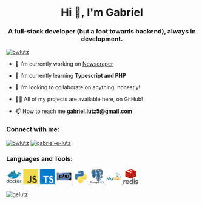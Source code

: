 <h1 align="center">Hi 👋, I'm Gabriel</h1>
<h3 align="center">A full-stack developer (but a foot towards backend), always in development.</h3>

<p align="left"> <a href="https://twitter.com/owlutz" target="blank"><img src="https://img.shields.io/twitter/follow/owlutz?logo=twitter&style=for-the-badge" alt="owlutz" /></a> </p>

- 🔭 I’m currently working on [Newscraper](https://github.com/gelutz/newscraper)

- 🌱 I’m currently learning **Typescript and PHP**

- 👯 I’m looking to collaborate on anything, honestly!

- 👨‍💻 All of my projects are available here, on GitHub!

- 📫 How to reach me **gabriel.lutz5@gmail.com**

<h3 align="left">Connect with me:</h3>
<p align="left">
<a href="https://twitter.com/owlutz" target="blank"><img align="center" src="https://raw.githubusercontent.com/rahuldkjain/github-profile-readme-generator/master/src/images/icons/Social/twitter.svg" alt="owlutz" height="30" width="40" /></a>
<a href="https://linkedin.com/in/gabriel-e-lutz" target="blank"><img align="center" src="https://raw.githubusercontent.com/rahuldkjain/github-profile-readme-generator/master/src/images/icons/Social/linked-in-alt.svg" alt="gabriel-e-lutz" height="30" width="40" /></a>
</p>

<h3 align="left">Languages and Tools:</h3>
<a href="https://www.docker.com/" target="_blank"> <img src="https://raw.githubusercontent.com/devicons/devicon/master/icons/docker/docker-original-wordmark.svg" alt="docker" width="40" height="40"/> </a> <a href="https://developer.mozilla.org/en-US/docs/Web/JavaScript" target="_blank"> <img src="https://raw.githubusercontent.com/devicons/devicon/master/icons/javascript/javascript-original.svg" alt="javascript" width="40" height="40"/> </a> <a href="https://www.typescriptlang.org/" target="_blank"> <img src="https://raw.githubusercontent.com/devicons/devicon/master/icons/typescript/typescript-original.svg" alt="typescript" width="40" height="40"/> </a><a href="https://www.php.net" target="_blank"> <img src="https://raw.githubusercontent.com/devicons/devicon/master/icons/php/php-original.svg" alt="php" width="40" height="40"/> </a> <a href="https://www.python.org" target="_blank"> <img src="https://raw.githubusercontent.com/devicons/devicon/master/icons/python/python-original.svg" alt="python" width="40" height="40"/> </a> <a href="https://www.postgresql.org" target="_blank"> <img src="https://raw.githubusercontent.com/devicons/devicon/master/icons/postgresql/postgresql-original-wordmark.svg" alt="postgresql" width="40" height="40"/> </a> <a href="https://www.mysql.com/" target="_blank"> <img src="https://raw.githubusercontent.com/devicons/devicon/master/icons/mysql/mysql-original-wordmark.svg" alt="mysql" width="40" height="40"/> </a> <a href="https://redis.io" target="_blank"> <img src="https://raw.githubusercontent.com/devicons/devicon/master/icons/redis/redis-original-wordmark.svg" alt="redis" width="40" height="40"/> </a> 


<p><img align="center" src="https://github-readme-stats.vercel.app/api/top-langs?username=gelutz&show_icons=true&locale=en&layout=compact" alt="gelutz" /></p>

